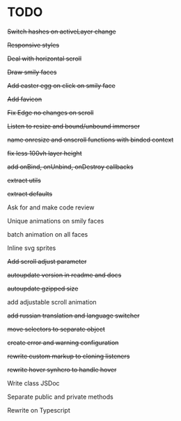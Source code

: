 # TODO

~~Switch hashes on activeLayer change~~

~~Responsive styles~~

~~Deal with horizontal scroll~~

~~Draw smily faces~~

~~Add easter egg on click on smily face~~

~~Add favicon~~

~~Fix Edge no changes on scroll~~

~~Listen to resize and bound/unbound immerser~~

~~name onresize and onscroll functions with binded context~~

~~fix less 100vh layer height~~

~~add onBind, onUnbind, onDestroy callbacks~~

~~extract utils~~

~~extract defaults~~

Ask for and make code review

Unique animations on smily faces

batch animation on all faces

Inline svg sprites

~~Add scroll adjust parameter~~

~~autoupdate version in readme and docs~~

~~autoupdate gzipped size~~

add adjustable scroll animation

~~add russian translation and language switcher~~

~~move selectors to separate object~~

~~create error and warning configuration~~

~~rewrite custom markup to cloning listeners~~

~~rewrite hover synhcro to handle hover~~

Write class JSDoc

Separate public and private methods

Rewrite on Typescript